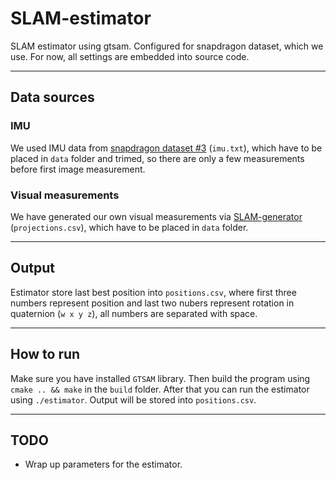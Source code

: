 # SLAM-estimator
SLAM estimator using gtsam. Configured for snapdragon dataset, which we use.
For now, all settings are embedded into source code.

-------------------------------------------------------------------------------

## Data sources

### IMU
We used IMU data from
[snapdragon dataset #3](https://fpv.ifi.uzh.ch/datasets/) (`imu.txt`),
which have to be placed in `data` folder and trimed, so there are only
a few measurements before first image measurement.

### Visual measurements
We have generated our own visual measurements via
[SLAM-generator](https://github.com/Northeus/SLAM-generation)
(`projections.csv`), which have to be placed in `data` folder.

-------------------------------------------------------------------------------

## Output
Estimator store last best position into `positions.csv`, where first three
numbers represent position and last two nubers represent rotation in quaternion
(`w x y z`), all numbers are separated with space.

-------------------------------------------------------------------------------

## How to run
Make sure you have installed `GTSAM` library.
Then build the program using `cmake .. && make` in the `build` folder.
After that you can run the estimator using `./estimator`.
Output will be stored into `positions.csv`.

-------------------------------------------------------------------------------

## TODO
 - Wrap up parameters for the estimator.
